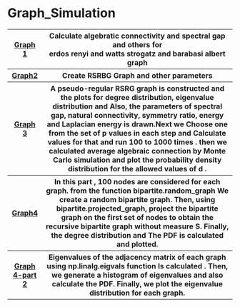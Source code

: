 # Graph_Simulation

<table style="width:100%">
 <tr>
    <th><a href="https://github.com/nawidadkhah/Graph_Simulation/blob/main/Graph_Q1.ipynb">Graph 1</a></th>
    <th>Calculate algebratic connectivity and spectral gap and others for<br> erdos renyi and watts strogatz and barabasi albert graph</th>
  </tr>
   <tr>
     <th> <a href="https://github.com/nawidadkhah/Graph_Simulation/blob/main/Graph_Q2.ipynb">Graph2</a></th>
    <th>Create RSRBG Graph and other parameters</th>
  </tr>
   <tr>
    <th><a href="https://github.com/nawidadkhah/Graph_Simulation/blob/main/Graph_Q3.ipynb">Graph 3</a></th>
    <th>A pseudo-regular RSRG graph is constructed and the plots for degree distribution, eigenvalue distribution and Also, the parameters of spectral gap, natural connectivity, symmetry ratio, energy and Laplacian energy  is drawn.Next we Choose one from the set of p values in each step and Calculate values for that and run 100 to 1000 times . then we calculated average algebraic connection by Monte Carlo simulation and plot the probability density distribution for the allowed values of d .</th>
  </tr>
    <tr>
     <th> <a href="https://github.com/nawidadkhah/Graph_Simulation/blob/main/4.py">Graph4</a></th>
    <th>In this part , 100 nodes are considered for each graph. from the function bipartite.random_graph We create a random bipartite graph. Then, using bipartite.projected_graph, project the bipartite graph on the first set of nodes to obtain the recursive bipartite graph without measure S. Finally, the degree distribution and The PDF is calculated and plotted.</th>
  </tr>
 <tr>
    <th><a href="https://github.com/nawidadkhah/Graph_Simulation/blob/main/4-eigenvalue and degree distirbution plots.py">Graph 4-part 2</a></th>
    <th>Eigenvalues of the adjacency matrix of each graph using np.linalg.eigvals function Is calculated . Then, we generate a histogram of eigenvalues and also calculate the PDF. Finally, we plot the eigenvalue distribution for each graph.</th>
  </tr>
</table>
